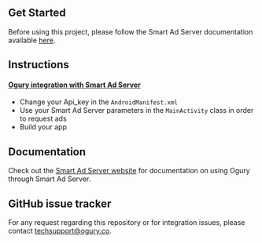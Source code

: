 ## Get Started

Before using this project, please follow the Smart Ad Server documentation available [here](http://help.smartadserver.com/Android/V6.7/#Mediation/AdMediationOgury.htm).

## Instructions

#### [Ogury integration with Smart Ad Server](https://github.com/Ogury/Sample-Projects/tree/master/Android/Smart_ad_server)
* Change your Api_key in the `AndroidManifest.xml`
* Use your Smart Ad Server parameters in the `MainActivity` class in order to request ads
* Build your app

## Documentation

Check out the [Smart Ad Server website](http://help.smartadserver.com/Android/V6.7/#Mediation/AdMediationOgury.htm) for documentation on using Ogury through Smart Ad Server.

## GitHub issue tracker

For any request regarding this repository or for integration issues, please contact techsupport@ogury.co.

